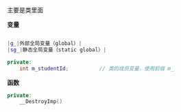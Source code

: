主要是类里面

**变量**
```cpp

|g_|外部全局变量（global）|
|sg_|静态全局变量（static global）|

private:
    int m_studentId;          // 类的成员变量，使用前缀 m_
```

**函数**
```cpp
private:
	__DestroyImp()
```